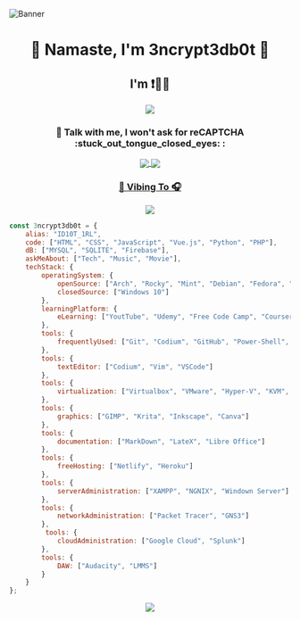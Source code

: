 ![Banner](https://user-images.githubusercontent.com/48232101/122671331-c6535c80-d1e5-11eb-9e08-7fdbf850918e.gif)

<h1 align="center"> 🙏 Namaste, I'm 3ncrypt3db0t 🤖 </h1>
<h2 align="center">I'm ❗👨‍💻</h2>

<p align="center"> 
  <img src="https://komarev.com/ghpvc/?username=3ncrypt3db0t&label=Visitors&color=ff4500&style=flat-square"> 
</p>

<h3 align="center"> 📱 Talk with me, I won't ask for reCAPTCHA  :stuck_out_tongue_closed_eyes: :</h3>
<p align="center">
<a href="https://t.me/Dr3ncrypt3db0t" target="_blank"><img align="center" src="https://img.shields.io/badge/Telegram-2CA5E0?style=for-the-badge&logo=telegram&logoColor=white"> </a>
<a href="https://reddit.com/u/3ncrypt3db0t" target="_blank"><img align="center" src="https://img.shields.io/badge/Reddit-FF4500?style=for-the-badge&logo=reddit&logoColor=white"> 
</p>
  
<h3 align="center"> 🤘 Vibing To 🎧</h3>
<p align="center">
  <img src="https://spotify-github-profile.vercel.app/api/view?uid=smfy8qv7ozn8takw4r42j1zvr&cover_image=true&theme=novatorem">
</p>
  
```javascript
const 3ncrypt3db0t = {
    alias: "ID10T_1RL",
    code: ["HTML", "CSS", "JavaScript", "Vue.js", "Python", "PHP"],
    dB: ["MYSQL", "SQLITE", "Firebase"],
    askMeAbout: ["Tech", "Music", "Movie"],
    techStack: {
        operatingSystem: {
            openSource: ["Arch", "Rocky", "Mint", "Debian", "Fedora", "RHEL", "Artix"],
            closedSource: ["Windows 10"]
        },
        learningPlatform: {
            eLearning: ["YoutTube", "Udemy", "Free Code Camp", "Coursera", "Udacity", "Khan Academy"]
        },
        tools: {
            frequentlyUsed: ["Git", "Codium", "GitHub", "Power-Shell", "Shell > Bash || ZSH ", "Docker"]
        },
        tools: {
            textEditor: ["Codium", "Vim", "VSCode"]
        },
        tools: {
            virtualization: ["Virtualbox", "VMware", "Hyper-V", "KVM", "Vagrant"]
        },
        tools: {
            graphics: ["GIMP", "Krita", "Inkscape", "Canva"]
        },            
        tools: {
            documentation: ["MarkDown", "LateX", "Libre Office"]
        },
        tools: {
            freeHosting: ["Netlify", "Heroku"]
        },
        tools: {
            serverAdministration: ["XAMPP", "NGNIX", "Windown Server"]
        },
        tools: {
            networkAdministration: ["Packet Tracer", "GNS3"]
        },
         tools: {
            cloudAdministration: ["Google Cloud", "Splunk"]
        },
        tools: {
            DAW: ["Audacity", "LMMS"]
        }
    }
};
```
<!--
## GitHub Analytics Visualization 🔎
![](https://github-profile-summary-cards.vercel.app/api/cards/profile-details?username=3ncrypt3db0t&theme=github_dark)
  
### Language Stat
![](https://github-profile-summary-cards.vercel.app/api/cards/repos-per-language?username=3ncrypt3db0t&theme=github_dark)
![](https://github-profile-summary-cards.vercel.app/api/cards/most-commit-language?username=3ncrypt3db0t&theme=github_dark)
  
### GitHub Stat 
![](https://github-profile-summary-cards.vercel.app/api/cards/stats?username=3ncrypt3db0t&theme=github_dark)
![](https://github-profile-summary-cards.vercel.app/api/cards/productive-time?username=3ncrypt3db0t&theme=github_dark)
-->

<p align="center"> 
  <img src="https://user-images.githubusercontent.com/48232101/131993179-5933b4d3-6845-468d-98ec-8c2b8604304c.gif">
</p>  
